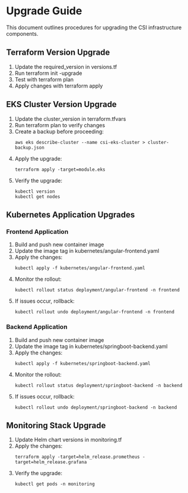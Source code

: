 # Upgrade Guide

This document outlines procedures for upgrading the CSI infrastructure components.

## Terraform Version Upgrade

1. Update the required_version in versions.tf
2. Run terraform init -upgrade
3. Test with terraform plan
4. Apply changes with terraform apply

## EKS Cluster Version Upgrade

1. Update the cluster_version in terraform.tfvars
2. Run terraform plan to verify changes
3. Create a backup before proceeding:
   ```
   aws eks describe-cluster --name csi-eks-cluster > cluster-backup.json
   ```
4. Apply the upgrade:
   ```
   terraform apply -target=module.eks
   ```
5. Verify the upgrade:
   ```
   kubectl version
   kubectl get nodes
   ```

## Kubernetes Application Upgrades

### Frontend Application

1. Build and push new container image
2. Update the image tag in kubernetes/angular-frontend.yaml
3. Apply the changes:
   ```
   kubectl apply -f kubernetes/angular-frontend.yaml
   ```
4. Monitor the rollout:
   ```
   kubectl rollout status deployment/angular-frontend -n frontend
   ```
5. If issues occur, rollback:
   ```
   kubectl rollout undo deployment/angular-frontend -n frontend
   ```

### Backend Application

1. Build and push new container image
2. Update the image tag in kubernetes/springboot-backend.yaml
3. Apply the changes:
   ```
   kubectl apply -f kubernetes/springboot-backend.yaml
   ```
4. Monitor the rollout:
   ```
   kubectl rollout status deployment/springboot-backend -n backend
   ```
5. If issues occur, rollback:
   ```
   kubectl rollout undo deployment/springboot-backend -n backend
   ```

## Monitoring Stack Upgrade

1. Update Helm chart versions in monitoring.tf
2. Apply the changes:
   ```
   terraform apply -target=helm_release.prometheus -target=helm_release.grafana
   ```
3. Verify the upgrade:
   ```
   kubectl get pods -n monitoring
   ```